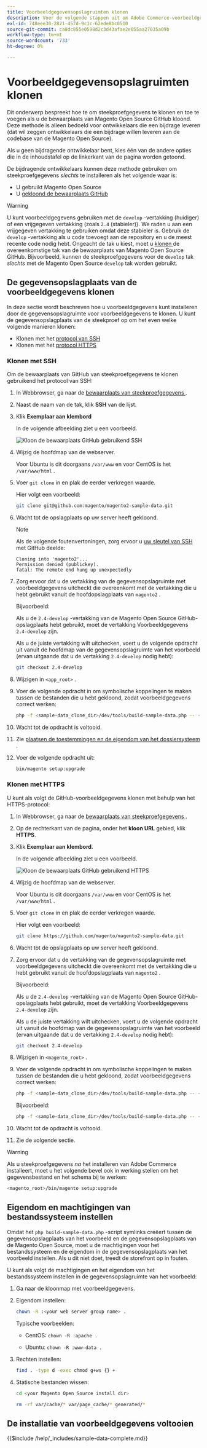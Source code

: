 ```yaml
---
title: Voorbeeldgegevensopslagruimten klonen
description: Voer de volgende stappen uit om Adobe Commerce-voorbeeldgegevens te installeren door Git-opslagplaatsen te klonen.
exl-id: 748eee30-2821-457d-9c1c-62ede8bc0510
source-git-commit: ca8dc855e0598d2c3d43afae2e055aa27035a09b
workflow-type: tm+mt
source-wordcount: '733'
ht-degree: 0%

---
```


# Voorbeeldgegevensopslagruimten klonen

Dit onderwerp bespreekt hoe te om steekproefgegevens te klonen en toe te voegen als u de bewaarplaats van Magento Open Source GitHub kloond. Deze methode is alleen bedoeld voor ontwikkelaars die een bijdrage leveren (dat wil zeggen ontwikkelaars die een bijdrage willen leveren aan de codebase van de Magento Open Source).

Als u geen bijdragende ontwikkelaar bent, kies één van de andere opties die in de inhoudstafel op de linkerkant van de pagina worden getoond.

De bijdragende ontwikkelaars kunnen deze methode gebruiken om steekproefgegevens *slechts* te installeren als het volgende waar is:

* U gebruikt Magento Open Source
* U [ gekloond de bewaarplaats GitHub ](https://developer.adobe.com/commerce/contributor/guides/install/clone-repository/)

>[!WARNING]
>
>U kunt voorbeeldgegevens gebruiken met de `develop` -vertakking (huidiger) of een vrijgegeven vertakking (zoals `2.4` (stabieler)). We raden u aan een vrijgegeven vertakking te gebruiken omdat deze stabieler is. Gebruik de `develop` -vertakking als u code toevoegt aan de repository en u de meest recente code nodig hebt. Ongeacht de tak u kiest, moet u [ klonen ](https://developer.adobe.com/commerce/contributor/guides/install/clone-repository/) de overeenkomstige tak van de bewaarplaats van Magento Open Source GitHub. Bijvoorbeeld, kunnen de steekproefgegevens voor de `develop` tak *slechts* met de Magento Open Source `develop` tak worden gebruikt.

## De gegevensopslagplaats van de voorbeeldgegevens klonen

In deze sectie wordt beschreven hoe u voorbeeldgegevens kunt installeren door de gegevensopslagruimte voor voorbeeldgegevens te klonen. U kunt de gegevensopslagplaats van de steekproef op om het even welke volgende manieren klonen:

* Klonen met het [ protocol van SSH ](#clone-with-ssh)
* Klonen met het [ protocol HTTPS ](#clone-with-https)

### Klonen met SSH

Om de bewaarplaats van GitHub van steekproefgegevens te klonen gebruikend het protocol van SSH:

1. In Webbrowser, ga naar de [ bewaarplaats van steekproefgegevens ](https://github.com/magento/magento2-sample-data).
1. Naast de naam van de tak, klik **SSH** van de lijst.
1. Klik **Exemplaar aan klembord**

   In de volgende afbeelding ziet u een voorbeeld.

   ![ Kloon de bewaarplaats GitHub gebruikend SSH ](../../assets/installation/install_mage2_clone-ssh.png)

1. Wijzig de hoofdmap van de webserver.

   Voor Ubuntu is dit doorgaans `/var/www` en voor CentOS is het `/var/www/html` .

1. Voer `git clone` in en plak de eerder verkregen waarde.

   Hier volgt een voorbeeld:

   ```bash
   git clone git@github.com:magento/magento2-sample-data.git
   ```

1. Wacht tot de opslagplaats op uw server heeft gekloond.

   >[!NOTE]
   >
   >Als de volgende foutenvertoningen, zorg ervoor u [ uw sleutel van SSH ](https://docs.github.com/articles/generating-ssh-keys/) met GitHub deelde:<br>

   ```
   Cloning into 'magento2'...
   Permission denied (publickey).
   fatal: The remote end hung up unexpectedly
   ```

1. Zorg ervoor dat u de vertakking van de gegevensopslagruimte met voorbeeldgegevens uitcheckt die overeenkomt met de vertakking die u hebt gebruikt vanuit de hoofdopslagplaats van `magento2` .

   Bijvoorbeeld:

   Als u de `2.4-develop` -vertakking van de Magento Open Source GitHub-opslagplaats hebt gebruikt, moet de vertakking Voorbeeldgegevens `2.4-develop` zijn.

   Als u de juiste vertakking wilt uitchecken, voert u de volgende opdracht uit vanuit de hoofdmap van de gegevensopslagruimte van het voorbeeld (ervan uitgaande dat u de vertakking `2.4-develop` nodig hebt):

   ```bash
   git checkout 2.4-develop
   ```

1. Wijzigen in `<app_root>` .
1. Voer de volgende opdracht in om symbolische koppelingen te maken tussen de bestanden die u hebt gekloond, zodat voorbeeldgegevens correct werken:

   ```bash
   php -f <sample-data_clone_dir>/dev/tools/build-sample-data.php -- --ce-source="<path_to_your_magento_instance>"
   ```

1. Wacht tot de opdracht is voltooid.

1. Zie [ plaatsen de toestemmingen en de eigendom van het dossiersysteem ](#set-file-system-ownership-and-permissions).

1. Voer de volgende opdracht uit:

   ```bash
   bin/magento setup:upgrade
   ```

### Klonen met HTTPS

U kunt als volgt de GitHub-voorbeeldgegevens klonen met behulp van het HTTPS-protocol:

1. In Webbrowser, ga naar de [ bewaarplaats van steekproefgegevens ](https://github.com/magento/magento2-sample-data).
1. Op de rechterkant van de pagina, onder het **kloon URL** gebied, klik **HTTPS**.
1. Klik **Exemplaar aan klembord**.

   In de volgende afbeelding ziet u een voorbeeld.

   ![ Kloon de bewaarplaats GitHub gebruikend HTTPS ](../../assets/installation/install_mage2_clone-https.png)

1. Wijzig de hoofdmap van de webserver.

   Voor Ubuntu is dit doorgaans `/var/www` en voor CentOS is het `/var/www/html` .

1. Voer `git clone` in en plak de eerder verkregen waarde.

   Hier volgt een voorbeeld:

   ```bash
   git clone https://github.com/magento/magento2-sample-data.git
   ```

1. Wacht tot de opslagplaats op uw server heeft gekloond.
1. Zorg ervoor dat u de vertakking van de gegevensopslagruimte met voorbeeldgegevens uitcheckt die overeenkomt met de vertakking die u hebt gebruikt vanuit de hoofdopslagplaats van `magento2` .

   Bijvoorbeeld:

   Als u de `2.4-develop` -vertakking van de Magento Open Source GitHub-opslagplaats hebt gebruikt, moet de vertakking Voorbeeldgegevens `2.4-develop` zijn.

   Als u de juiste vertakking wilt uitchecken, voert u de volgende opdracht uit vanuit de hoofdmap van de gegevensopslagruimte van het voorbeeld (ervan uitgaande dat u de vertakking `2.4-develop` nodig hebt):

   ```bash
   git checkout 2.4-develop
   ```

1. Wijzigen in `<magento_root>` .
1. Voer de volgende opdracht in om symbolische koppelingen te maken tussen de bestanden die u hebt gekloond, zodat voorbeeldgegevens correct werken:

   ```bash
   php -f <sample-data_clone_dir>/dev/tools/build-sample-data.php -- --ce-source="<path_to_your_magento_instance>"
   ```

   Bijvoorbeeld:

   ```bash
   php -f <sample-data_clone_dir>/dev/tools/build-sample-data.php -- --ce-source="/var/www/magento2"
   ```

1. Wacht tot de opdracht is voltooid.
1. Zie de volgende sectie.

>[!WARNING]
>
>Als u steekproefgegevens *na* het installeren van Adobe Commerce installeert, moet u het volgende bevel ook in werking stellen om het gegevensbestand en het schema bij te werken:
>
>```bash
><magento_root>/bin/magento setup:upgrade
>```

## Eigendom en machtigingen van bestandssysteem instellen

Omdat het `php build-sample-data.php` -script symlinks creëert tussen de gegevensopslagplaats van het voorbeeld en de gegevensopslagplaats van de Magento Open Source, moet u de machtigingen voor het bestandssysteem en de eigendom in de gegevensopslagplaats van het voorbeeld instellen. Als u dit niet doet, treedt de storefront op in fouten.

U kunt als volgt de machtigingen en het eigendom van het bestandssysteem instellen in de gegevensopslagruimte van het voorbeeld:

1. Ga naar de kloonmap met voorbeeldgegevens.
1. Eigendom instellen:

   ```bash
   chown -R :<your web server group name> .
   ```

   Typische voorbeelden:

   * CentOS: `chown -R :apache .`

   * Ubuntu: `chown -R :www-data .`

1. Rechten instellen:

   ```bash
   find . -type d -exec chmod g+ws {} +
   ```

1. Statische bestanden wissen:

   ```bash
   cd <your Magento Open Source install dir>
   ```

   ```bash
   rm -rf var/cache/* var/page_cache/* generated/*
   ```

## De installatie van voorbeeldgegevens voltooien

{{$include /help/_includes/sample-data-complete.md}}
